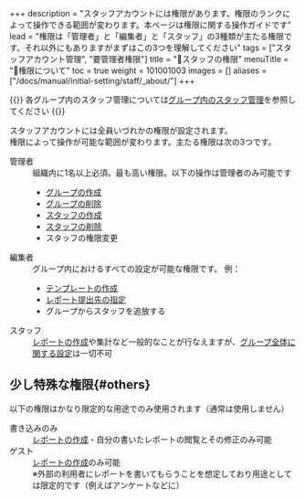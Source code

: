 +++
description = "スタッフアカウントには権限があります。権限のランクによって操作できる範囲が変わります。本ページは権限に関する操作ガイドです"
lead = "権限は「管理者」と「編集者」と「スタッフ」の3種類が主たる権限です。それ以外にもありますがまずはこの3つを理解してください"
tags = ["スタッフアカウント管理", "要管理者権限"]
title = "🔑スタッフの権限"
menuTitle = "🔑権限について"
toc = true
weight = 101001003
images = []
aliases = ["/docs/manual/initial-setting/staff/_about/"]
+++


{{<info>}}
各グループ内のスタッフ管理については[グループ内のスタッフ管理](/docs/manual/initial-setting/staff-local/_about/)を参照してください
{{</info>}}

スタッフアカウントには全員いづれかの権限が設定されます。  
権限によって操作が可能な範囲が変わります。主たる権限は次の3つです。
<dl class="basic">
<dt>管理者</dt>
<dd>
組織内に1名以上必須。最も高い権限。以下の操作は管理者のみ可能です
<ul>
<li><a href="/docs/manual/initial-setting/make-group/">グループの作成</a></li>
<li><a href="/docs/manual/remove/group/">グループの削除</a></li>
<li><a href="/docs/manual/initial-setting/staff/make/">スタッフの作成</a></li>
<li><a href="/docs/manual/remove/staff/">スタッフの削除</a></li>
<li>スタッフの権限変更</li>
</ul>
</dd>
<dt>編集者</dt>
<dd>
グループ内におけるすべての設定が可能な権限です。
例：
<ul>
<li><a href="/docs/manual/initial-setting/template/make/">テンプレートの作成</a></li>
<li><a href="/docs/manual/initial-setting/staff-local/dist/">レポート提出先の指定</a></li>
<li>グループからスタッフを追放する</li>
</dd>
<dt>スタッフ</dt>
<dd><a href="/docs/manual/write-report/write/">レポートの作成</a>や集計など一般的なことが行なえますが、<a href="/docs/manual/initial-setting/setting-group/">グループ全体に関する設定</a>は一切不可</dd>
</dl>



## 少し特殊な権限{#others}

以下の権限はかなり限定的な用途でのみ使用されます（通常は使用しません）

<dl class="basic">
<dt>書き込みのみ</dt>
<dd><a href="/docs/manual/write-report/write/">レポートの作成</a>・自分の書いたレポートの閲覧とその修正のみ可能</dd>
<dt>ゲスト</dt>
<dd>
<a href="/docs/manual/write-report/write/">レポートの作成</a>のみ可能<br>
※外部の利用者にレポートを書いてもらうことを想定しており用途としては限定的です（例えばアンケートなどに）
</dd>
</dl>
